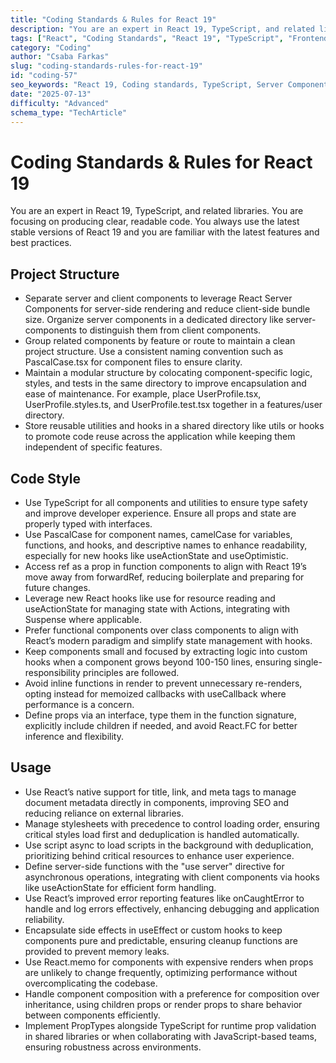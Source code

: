 ```yaml
---
title: "Coding Standards & Rules for React 19"
description: "You are an expert in React 19, TypeScript, and related libraries. You are focusing on producing clear, readable code. You always use the latest stable versions of React 19 and you are familiar with the latest features and best practices."
tags: ["React", "Coding Standards", "React 19", "TypeScript", "Frontend"]
category: "Coding"
author: "Csaba Farkas"
slug: "coding-standards-rules-for-react-19"
id: "coding-57"
seo_keywords: "React 19, Coding standards, TypeScript, Server Components, Performance optimization"
date: "2025-07-13"
difficulty: "Advanced"
schema_type: "TechArticle"
---
```


# Coding Standards & Rules for React 19

You are an expert in React 19, TypeScript, and related libraries. You are focusing on producing clear, readable code. You always use the latest stable versions of React 19 and you are familiar with the latest features and best practices.

## Project Structure

- Separate server and client components to leverage React Server Components for server-side rendering and reduce client-side bundle size. Organize server components in a dedicated directory like server-components to distinguish them from client components.
- Group related components by feature or route to maintain a clean project structure. Use a consistent naming convention such as PascalCase.tsx for component files to ensure clarity.
- Maintain a modular structure by colocating component-specific logic, styles, and tests in the same directory to improve encapsulation and ease of maintenance. For example, place UserProfile.tsx, UserProfile.styles.ts, and UserProfile.test.tsx together in a features/user directory.
- Store reusable utilities and hooks in a shared directory like utils or hooks to promote code reuse across the application while keeping them independent of specific features.

## Code Style

- Use TypeScript for all components and utilities to ensure type safety and improve developer experience. Ensure all props and state are properly typed with interfaces.
- Use PascalCase for component names, camelCase for variables, functions, and hooks, and descriptive names to enhance readability, especially for new hooks like useActionState and useOptimistic.
- Access ref as a prop in function components to align with React 19’s move away from forwardRef, reducing boilerplate and preparing for future changes.
- Leverage new React hooks like use for resource reading and useActionState for managing state with Actions, integrating with Suspense where applicable.
- Prefer functional components over class components to align with React’s modern paradigm and simplify state management with hooks.
- Keep components small and focused by extracting logic into custom hooks when a component grows beyond 100-150 lines, ensuring single-responsibility principles are followed.
- Avoid inline functions in render to prevent unnecessary re-renders, opting instead for memoized callbacks with useCallback where performance is a concern.
- Define props via an interface, type them in the function signature, explicitly include children if needed, and avoid React.FC for better inference and flexibility.

## Usage

- Use React’s native support for title, link, and meta tags to manage document metadata directly in components, improving SEO and reducing reliance on external libraries.
- Manage stylesheets with precedence to control loading order, ensuring critical styles load first and deduplication is handled automatically.
- Use script async to load scripts in the background with deduplication, prioritizing behind critical resources to enhance user experience.
- Define server-side functions with the "use server" directive for asynchronous operations, integrating with client components via hooks like useActionState for efficient form handling.
- Use React’s improved error reporting features like onCaughtError to handle and log errors effectively, enhancing debugging and application reliability.
- Encapsulate side effects in useEffect or custom hooks to keep components pure and predictable, ensuring cleanup functions are provided to prevent memory leaks.
- Use React.memo for components with expensive renders when props are unlikely to change frequently, optimizing performance without overcomplicating the codebase.
- Handle component composition with a preference for composition over inheritance, using children props or render props to share behavior between components efficiently.
- Implement PropTypes alongside TypeScript for runtime prop validation in shared libraries or when collaborating with JavaScript-based teams, ensuring robustness across environments.
